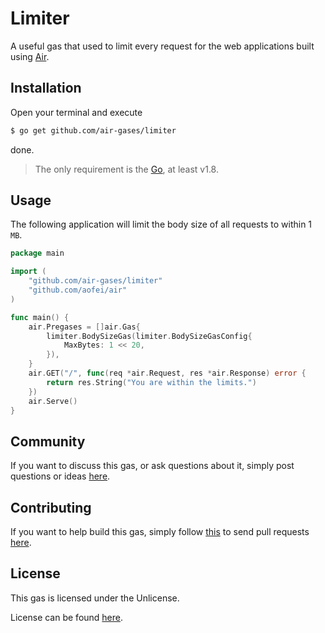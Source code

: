 # Limiter

A useful gas that used to limit every request for the web applications built
using [Air](https://github.com/aofei/air).

## Installation

Open your terminal and execute

```bash
$ go get github.com/air-gases/limiter
```

done.

> The only requirement is the [Go](https://golang.org), at least v1.8.

## Usage

The following application will limit the body size of all requests to within 1
`MB`.

```go
package main

import (
	"github.com/air-gases/limiter"
	"github.com/aofei/air"
)

func main() {
	air.Pregases = []air.Gas{
		limiter.BodySizeGas(limiter.BodySizeGasConfig{
			MaxBytes: 1 << 20,
		}),
	}
	air.GET("/", func(req *air.Request, res *air.Response) error {
		return res.String("You are within the limits.")
	})
	air.Serve()
}
```

## Community

If you want to discuss this gas, or ask questions about it, simply post
questions or ideas [here](https://github.com/air-gases/limiter/issues).

## Contributing

If you want to help build this gas, simply follow
[this](https://github.com/air-gases/limiter/wiki/Contributing) to send pull
requests [here](https://github.com/air-gases/limiter/pulls).

## License

This gas is licensed under the Unlicense.

License can be found [here](LICENSE).
